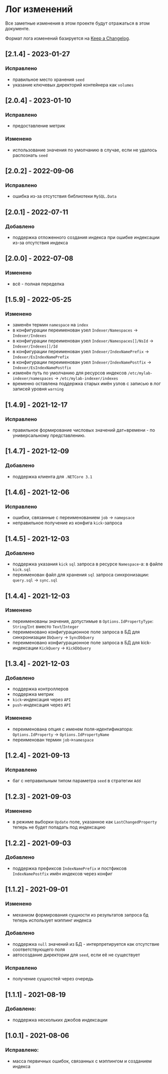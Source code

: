 # Лог изменений

Все заметные изменения в этом проекте будут отражаться в этом документе.

Формат лога изменений базируется на [Keep a Changelog](https://keepachangelog.com/en/1.0.0/).

## [2.1.4] - 2023-01-27

### Исправлено

* правильное место хранения `seed`
* указание ключевых директорий контейнера как `volumes`

## [2.0.4] - 2023-01-10

### Исправлено

* предоставление метрик

### Изменено

* использование значения по умолчанию в случае, если не удалось распознать `seed`

## [2.0.2] - 2022-09-06

### Исправлено

* ошибка из-за отсутствия библиотеки `MySQL.Data`

## [2.0.1] - 2022-07-11

### Добавлено

* поддержка отложенного создания индекса при ошибке индексации из-за отсутствия индекса

## [2.0.0] - 2022-07-08

### Изменено

* всё - полная переделка

## [1.5.9] - 2022-05-25

### Изменено

* заменён термин `namespace` на `index` 
* в конфигурации переименован узел `Indexer/Namespaces` -> `Indexer/Indexes`
* в конфигурации переименован узел `Indexer/Namespaces[]/NsId` -> `Indexer/Indexes[]/Id`
* в конфигурации переименован узел `Indexer/IndexNamePrefix` -> `Indexer/EsIndexNamePrefix`
* в конфигурации переименован узел `Indexer/IndexNamePostfix` -> `Indexer/EsIndexNamePostfix`
* изменён путь по умолчанию для ресурсов индексов `/etc/mylab-indexer/namespaces` -> `/etc/mylab-indexer/indexes`
* временно оставлена поддержка старых имён узлов с записью в лог записей уровня `warning` 

## [1.4.9] - 2021-12-17

### Исправлено

* правильное формирование числовых значений дат+времени - по универсальному представлению.

## [1.4.7] - 2021-12-09

### Добавлено

* поддержка клиента для `.NETCore 3.1`

## [1.4.6] - 2021-12-06

### Исправлено

* ошибки, связанные с переименованием `job` -> `namepsace`
* неправильное получение из конфига `kick`-запроса

## [1.4.5] - 2021-12-03

### Добавлено

* поддержка указания `kick` `sql` запроса в ресурсе `Namespace`-а: в файле `kick.sql`
* переименован файл для хранения `sql` запроса синхронизации: `query.sql` -> `sync.sql`

## [1.4.4] - 2021-12-03

### Изменено

* переименованы значения, допустимые в `Options.IdPropertyType`: `String`/`Int` вместо `Text`/`Integer`
* переименовано конфигурационное поле запроса в БД для синхронизации `DbQuery` -> `SyncDbQuery`
* переименовано конфигурационное поле запроса в БД для kick-индексации `KickQuery` -> `KickDbQuery`

## [1.3.4] - 2021-12-03

### Добавлено

* поддержка контроллеров 
* поддержка метрик
* `kick`-индексация через `API`
* `push`-индексация через `API`

### Изменено

* переименована опция с именем поля-идентификатора: `Options.IdProperty` -> `Options.IdPropertyName`
* переименован термин `job`->`namespace`

## [1.2.4] - 2021-09-13

### Исправлено

* баг с неправильным типом параметра `seed` в стратегии `Add`

## [1.2.3] - 2021-09-03

### Изменено

* в режиме выборки `Update` поле, указанное как `LastChangedProperty` теперь не будет попадать под индексацию

## [1.2.2] - 2021-09-03

### Добавлено

* поддержка префиксов `IndexNamePrefix` и постфиксов `IndexNamePostfix` имён индексов через конфиг

## [1.1.2] - 2021-09-01

### Изменено

* механизм формирования сущности из результатов запроса бд теперь использует мэппинг индекса

### Добавлено

* поддержка `null` значений из БД - интерпретируется как отсутствие соответствующего поля
* автосоздание директории для `seed`, если её не существует

### Исправлено

* получение сущностей через очередь

## [1.1.1] - 2021-08-19

### Добавлено:

* поддержка нескольких джобов индексации

## [1.0.1] - 2021-08-06

### Исправлено:

* масса первичных ошибок, связанных с мэппингом и созданием индекса
